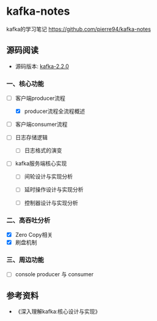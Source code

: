 # kafka-notes
kafka的学习笔记  https://github.com/pierre94/kafka-notes

## 源码阅读 
- 源码版本: [kafka-2.2.0](./kafka-2.2.0-src)

### 一、核心功能
- [ ] 客户端producer流程
    - [X] producer流程全流程概述

- [ ] 客户端consumer流程

- [ ] 日志存储逻辑
    - [ ] 日志格式的演变

- [ ] kafka服务端核心实现
    - [ ] 间轮设计与实现分析
    - [ ] 延时操作设计与实现分析
    - [ ] 控制器设计与实现分析
    

### 二、高吞吐分析
- [X] Zero Copy相关
- [X] 刷盘机制

### 三、周边功能
- [ ] console producer 与 consumer

## 参考资料
- 《深入理解kafka:核心设计与实现》
